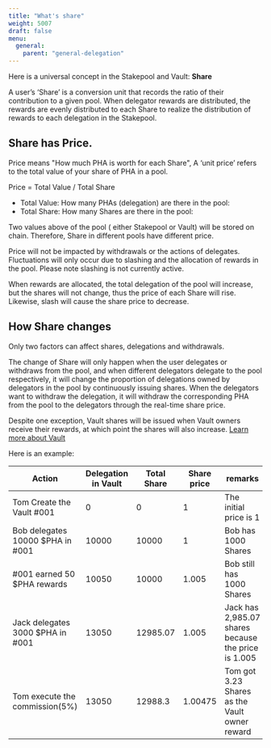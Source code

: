 ```yaml
---
title: "What's share"
weight: 5007
draft: false
menu:
  general:
    parent: "general-delegation"
---
```


Here is a universal concept in the Stakepool and Vault: **Share**

A user’s ‘Share’ is a conversion unit that records the ratio of their contribution to a given pool. When delegator rewards are distributed, the rewards are evenly distributed to each Share to realize the distribution of rewards to each delegation in the Stakepool.

## Share has Price.

Price means "How much PHA is worth for each Share", A ‘unit price’ refers to the total value of your share of PHA in a pool.

Price = Total Value / Total Share

* Total Value: How many PHAs (delegation) are there in the pool: 
* Total Share: How many Shares are there in the pool: 

Two values above of the pool ( either Stakepool or Vault) will be stored on chain. Therefore, Share in different pools have different price.

Price will not be impacted by withdrawals or the actions of delegates. Fluctuations will only occur due to slashing and the allocation of rewards in the pool. Please note slashing is not currently active.

When rewards are allocated, the total delegation of the pool will increase, but the shares will not change, thus the price of each Share will rise. Likewise, slash will cause the share price to decrease.

## How Share changes

Only two factors can affect shares, delegations and withdrawals.

The change of Share will only happen when the user delegates or withdraws from the pool, and when different delegators delegate to the pool respectively, it will change the proportion of delegations owned by delegators in the pool by continuously issuing shares. When the delegators want to withdraw the delegation, it will withdraw the corresponding PHA from the pool to the delegators through the real-time share price.

Despite one exception, Vault shares will be issued when Vault owners receive their rewards, at which point the shares will also increase. [Learn more about Vault](https://wiki.phala.network/en-us/general/applications/vault/)

Here is an example:

|Action|Delegation in Vault|Total Share|Share price|remarks|
|--|--|--|--|--|
|Tom Create the Vault #001|0|0|1|The initial price is 1|
|Bob delegates 10000 $PHA in #001|10000|10000|1|Bob has 1000 Shares|
|#001 earned 50 $PHA rewards|10050|10000|1.005|Bob still has 1000 Shares|
|Jack delegates 3000 $PHA in #001|13050|12985.07|1.005|Jack has 2,985.07 shares because the price is 1.005|
|Tom execute the commission(5%) |13050|12988.3|1.00475|Tom got 3.23 Shares as the Vault owner reward|
